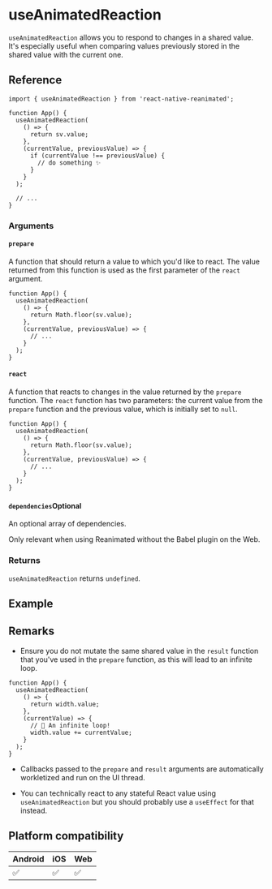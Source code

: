 # useAnimatedReaction

`useAnimatedReaction` allows you to respond to changes in a shared value. It's especially useful when comparing values previously stored in the shared value with the current one.

## Reference

```
import { useAnimatedReaction } from 'react-native-reanimated';

function App() {
  useAnimatedReaction(
    () => {
      return sv.value;
    },
    (currentValue, previousValue) => {
      if (currentValue !== previousValue) {
        // do something ✨
      }
    }
  );

  // ...
}
```

### Arguments

#### `prepare`

A function that should return a value to which you'd like to react. The value returned from this function is used as the first parameter of the `react` argument.

```
function App() {
  useAnimatedReaction(
    () => {
      return Math.floor(sv.value);
    },
    (currentValue, previousValue) => {
      // ...
    }
  );
}
```

#### `react`

A function that reacts to changes in the value returned by the `prepare` function. The `react` function has two parameters: the current value from the `prepare` function and the previous value, which is initially set to `null`.

```
function App() {
  useAnimatedReaction(
    () => {
      return Math.floor(sv.value);
    },
    (currentValue, previousValue) => {
      // ...
    }
  );
}
```

#### `dependencies`Optional

An optional array of dependencies.

Only relevant when using Reanimated without the Babel plugin on the Web.

### Returns

`useAnimatedReaction` returns `undefined`.

## Example

## Remarks

* Ensure you do not mutate the same shared value in the `result` function that you've used in the `prepare` function, as this will lead to an infinite loop.

```
function App() {
  useAnimatedReaction(
    () => {
      return width.value;
    },
    (currentValue) => {
      // 🚨 An infinite loop!
      width.value += currentValue;
    }
  );
}
```

* Callbacks passed to the `prepare` and `result` arguments are automatically workletized and run on the UI thread.

* You can technically react to any stateful React value using `useAnimatedReaction` but you should probably use a `useEffect` for that instead.

## Platform compatibility

|Android|iOS|Web|
|-|-|-|
|✅|✅|✅|
